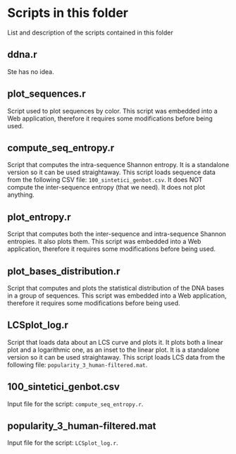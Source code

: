 # Scripts in this folder

List and description of the scripts contained in this folder

## ddna.r

Ste has no idea.

## plot_sequences.r

Script used to plot sequences by color. This script was embedded into a Web application, therefore it requires some modifications before being used.

## compute_seq_entropy.r

Script that computes the intra-sequence Shannon entropy. It is a standalone version so it can be used straightaway.
This script loads sequence data from the following CSV file: `100_sintetici_genbot.csv`.
It does NOT compute the inter-sequence entropy (that we need).
It does not plot anything.

## plot_entropy.r

Script that computes both the inter-sequence and intra-sequence Shannon entropies. It also plots them. This script was embedded into a Web application, therefore it requires some modifications before being used.

## plot_bases_distribution.r

Script that computes and plots the statistical distribution of the DNA bases in a group of sequences. This script was embedded into a Web application, therefore it requires some modifications before being used.

## LCSplot_log.r

Script that loads data about an LCS curve and plots it. It plots both a linear plot and a logarithmic one, as an inset to the linear plot. It is a standalone version so it can be used straightaway.
This script loads LCS data from the following file: `popularity_3_human-filtered.mat`.

## 100_sintetici_genbot.csv

Input file for the script: `compute_seq_entropy.r`.

## popularity_3_human-filtered.mat

Input file for the script: `LCSplot_log.r`.